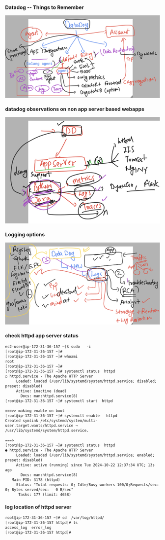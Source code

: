### Datadog -- Things to Remember 

<img src="dd1.png">

### datadog observations on non app server based webapps 

<img src="dd2.png">

### Logging options 

<img src="log1.png">

### check httpd app server status

```
ec2-user@ip-172-31-36-157 ~]$ sudo   -i
[root@ip-172-31-36-157 ~]# 
[root@ip-172-31-36-157 ~]# whoami
root
[root@ip-172-31-36-157 ~]# 
[root@ip-172-31-36-157 ~]# systemctl status  httpd
○ httpd.service - The Apache HTTP Server
     Loaded: loaded (/usr/lib/systemd/system/httpd.service; disabled; preset: disabled)
     Active: inactive (dead)
       Docs: man:httpd.service(8)
[root@ip-172-31-36-157 ~]# systemctl start  httpd

===>> making enable on boot 
[root@ip-172-31-36-157 ~]# systemctl enable   httpd
Created symlink /etc/systemd/system/multi-user.target.wants/httpd.service → /usr/lib/systemd/system/httpd.service.

===>
[root@ip-172-31-36-157 ~]# systemctl status  httpd
● httpd.service - The Apache HTTP Server
     Loaded: loaded (/usr/lib/systemd/system/httpd.service; enabled; preset: disabled)
     Active: active (running) since Tue 2024-10-22 12:37:34 UTC; 13s ago
       Docs: man:httpd.service(8)
   Main PID: 3178 (httpd)
     Status: "Total requests: 0; Idle/Busy workers 100/0;Requests/sec: 0; Bytes served/sec:   0 B/sec"
      Tasks: 177 (limit: 4658)
```

### log location of httpd server

```
root@ip-172-31-36-157 ~]# cd  /var/log/httpd/
[root@ip-172-31-36-157 httpd]# ls
access_log  error_log
[root@ip-172-31-36-157 httpd]# 



```